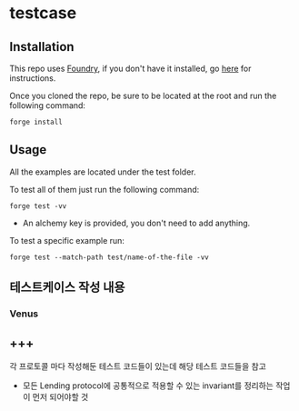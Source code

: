 # testcase

## Installation

This repo uses [Foundry](https://github.com/foundry-rs/foundry), if you don't have it installed, go [here](https://book.getfoundry.sh/getting-started/installation) for instructions. 

Once you cloned the repo, be sure to be located at the root and run the following command:

```
forge install 
```

## Usage 

All the examples are located under the test folder. 

To test all of them just run the following command: 

```
forge test -vv
```
* An alchemy key is provided, you don't need to add anything. 

To test a specific example run: 
```
forge test --match-path test/name-of-the-file -vv
```
## 테스트케이스 작성 내용
### Venus

## +++

각 프로토콜 마다 작성해둔 테스트 코드들이 있는데 해당 테스트 코드들을 참고

- 모든 Lending protocol에 공통적으로 적용할 수 있는 invariant를 정리하는 작업이 먼저 되어야할 것


